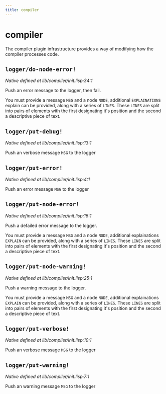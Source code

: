 ```yaml
---
title: compiler
---
```

# compiler
The compiler plugin infrastructure provides a way of modifying how the
compiler processes code.

## `logger/do-node-error!`
*Native defined at lib/compiler/init.lisp:34:1*

Push an error message to the logger, then fail.

You must provide a message `MSG` and a node `NODE`, additional
`EXPLAINATIONS` explain can be provided, along with a series of
`LINES`. These `LINES` are split into pairs of elements with the first
designating it's position and the second a descriptive piece of
text.

## `logger/put-debug!`
*Native defined at lib/compiler/init.lisp:13:1*

Push an verbose message `MSG` to the logger

## `logger/put-error!`
*Native defined at lib/compiler/init.lisp:4:1*

Push an error message `MSG` to the logger

## `logger/put-node-error!`
*Native defined at lib/compiler/init.lisp:16:1*

Push a defailed error message to the logger.

You must provide a message `MSG` and a node `NODE`, additional
explainations `EXPLAIN` can be provided, along with a series of
`LINES`. These `LINES` are split into pairs of elements with the first
designating it's position and the second a descriptive piece of
text.

## `logger/put-node-warning!`
*Native defined at lib/compiler/init.lisp:25:1*

Push a warning message to the logger.

You must provide a message `MSG` and a node `NODE`, additional
explainations `EXPLAIN` can be provided, along with a series of
`LINES`. These `LINES` are split into pairs of elements with the first
designating it's position and the second a descriptive piece of
text.

## `logger/put-verbose!`
*Native defined at lib/compiler/init.lisp:10:1*

Push an verbose message `MSG` to the logger

## `logger/put-warning!`
*Native defined at lib/compiler/init.lisp:7:1*

Push an warning message `MSG` to the logger

